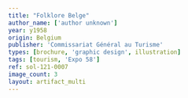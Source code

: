 ```yaml
---
title: "Folklore Belge"
author_name: ['author unknown']
year: y1958
origin: Belgium
publisher: 'Commissariat Général au Turisme'
types: [brochure, 'graphic design', illustration]
tags: [tourism, 'Expo 58']
ref: sol-121-0007
image_count: 3
layout: artifact_multi
---
```

